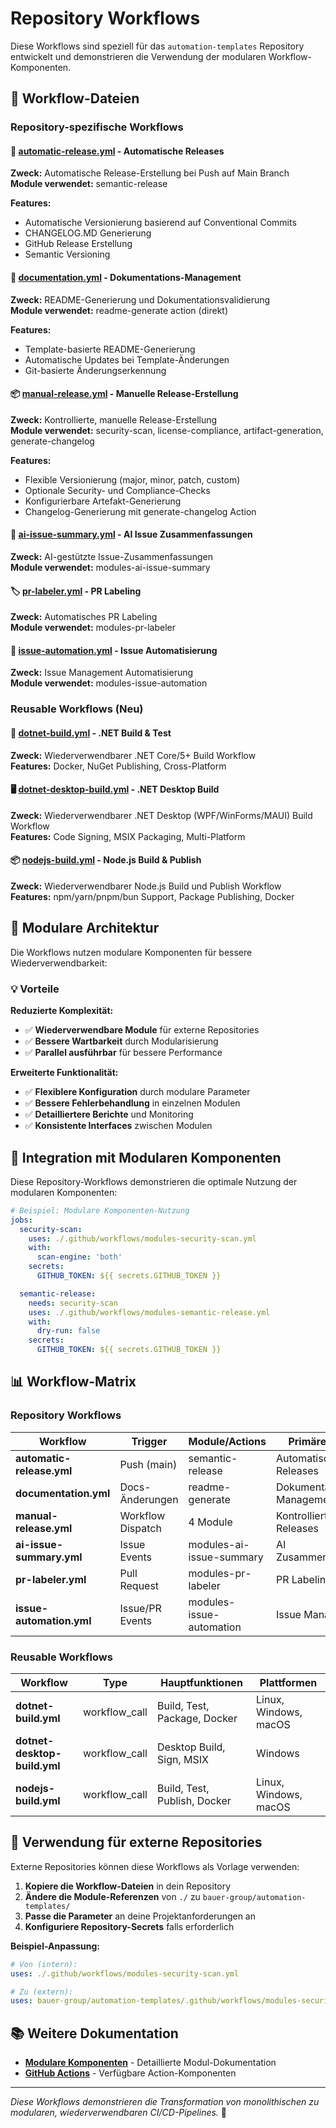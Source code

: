 # Repository Workflows

Diese Workflows sind speziell für das `automation-templates` Repository entwickelt und demonstrieren die Verwendung der modularen Workflow-Komponenten.

## 📁 Workflow-Dateien

### Repository-spezifische Workflows

#### 🔄 [automatic-release.yml](./automatic-release.yml) - Automatische Releases
**Zweck:** Automatische Release-Erstellung bei Push auf Main Branch  
**Module verwendet:** semantic-release

**Features:**
- Automatische Versionierung basierend auf Conventional Commits
- CHANGELOG.MD Generierung
- GitHub Release Erstellung
- Semantic Versioning

#### 📄 [documentation.yml](./documentation.yml) - Dokumentations-Management
**Zweck:** README-Generierung und Dokumentationsvalidierung  
**Module verwendet:** readme-generate action (direkt)

**Features:**
- Template-basierte README-Generierung
- Automatische Updates bei Template-Änderungen
- Git-basierte Änderungserkennung

#### 📦 [manual-release.yml](./manual-release.yml) - Manuelle Release-Erstellung
**Zweck:** Kontrollierte, manuelle Release-Erstellung  
**Module verwendet:** security-scan, license-compliance, artifact-generation, generate-changelog

**Features:**
- Flexible Versionierung (major, minor, patch, custom)
- Optionale Security- und Compliance-Checks
- Konfigurierbare Artefakt-Generierung
- Changelog-Generierung mit generate-changelog Action

#### 🤖 [ai-issue-summary.yml](./ai-issue-summary.yml) - AI Issue Zusammenfassungen
**Zweck:** AI-gestützte Issue-Zusammenfassungen  
**Module verwendet:** modules-ai-issue-summary

#### 🏷️ [pr-labeler.yml](./pr-labeler.yml) - PR Labeling
**Zweck:** Automatisches PR Labeling  
**Module verwendet:** modules-pr-labeler

#### 🔧 [issue-automation.yml](./issue-automation.yml) - Issue Automatisierung
**Zweck:** Issue Management Automatisierung  
**Module verwendet:** modules-issue-automation

### Reusable Workflows (Neu)

#### 🔷 [dotnet-build.yml](./dotnet-build.yml) - .NET Build & Test
**Zweck:** Wiederverwendbarer .NET Core/5+ Build Workflow  
**Features:** Docker, NuGet Publishing, Cross-Platform

#### 🖥️ [dotnet-desktop-build.yml](./dotnet-desktop-build.yml) - .NET Desktop Build
**Zweck:** Wiederverwendbarer .NET Desktop (WPF/WinForms/MAUI) Build Workflow  
**Features:** Code Signing, MSIX Packaging, Multi-Platform

#### 📦 [nodejs-build.yml](./nodejs-build.yml) - Node.js Build & Publish
**Zweck:** Wiederverwendbarer Node.js Build und Publish Workflow  
**Features:** npm/yarn/pnpm/bun Support, Package Publishing, Docker

## 🧩 Modulare Architektur

Die Workflows nutzen modulare Komponenten für bessere Wiederverwendbarkeit:

### 💡 Vorteile

**Reduzierte Komplexität:**
- ✅ **Wiederverwendbare Module** für externe Repositories
- ✅ **Bessere Wartbarkeit** durch Modularisierung
- ✅ **Parallel ausführbar** für bessere Performance

**Erweiterte Funktionalität:**
- ✅ **Flexiblere Konfiguration** durch modulare Parameter
- ✅ **Bessere Fehlerbehandlung** in einzelnen Modulen
- ✅ **Detailliertere Berichte** und Monitoring
- ✅ **Konsistente Interfaces** zwischen Modulen

## 🔗 Integration mit Modularen Komponenten

Diese Repository-Workflows demonstrieren die optimale Nutzung der modularen Komponenten:

```yaml
# Beispiel: Modulare Komponenten-Nutzung
jobs:
  security-scan:
    uses: ./.github/workflows/modules-security-scan.yml
    with:
      scan-engine: 'both'
    secrets:
      GITHUB_TOKEN: ${{ secrets.GITHUB_TOKEN }}

  semantic-release:
    needs: security-scan
    uses: ./.github/workflows/modules-semantic-release.yml
    with:
      dry-run: false
    secrets:
      GITHUB_TOKEN: ${{ secrets.GITHUB_TOKEN }}
```

## 📊 Workflow-Matrix

### Repository Workflows
| Workflow | Trigger | Module/Actions | Primärer Zweck |
|----------|---------|----------------|----------------|
| **automatic-release.yml** | Push (main) | semantic-release | Automatische Releases |
| **documentation.yml** | Docs-Änderungen | readme-generate | Dokumentations-Management |
| **manual-release.yml** | Workflow Dispatch | 4 Module | Kontrollierte Releases |
| **ai-issue-summary.yml** | Issue Events | modules-ai-issue-summary | AI Zusammenfassungen |
| **pr-labeler.yml** | Pull Request | modules-pr-labeler | PR Labeling |
| **issue-automation.yml** | Issue/PR Events | modules-issue-automation | Issue Management |

### Reusable Workflows
| Workflow | Type | Hauptfunktionen | Plattformen |
|----------|------|-----------------|-------------|
| **dotnet-build.yml** | workflow_call | Build, Test, Package, Docker | Linux, Windows, macOS |
| **dotnet-desktop-build.yml** | workflow_call | Desktop Build, Sign, MSIX | Windows |
| **nodejs-build.yml** | workflow_call | Build, Test, Publish, Docker | Linux, Windows, macOS |

## 🚀 Verwendung für externe Repositories

Externe Repositories können diese Workflows als Vorlage verwenden:

1. **Kopiere die Workflow-Dateien** in dein Repository
2. **Ändere die Module-Referenzen** von `./` zu `bauer-group/automation-templates/`
3. **Passe die Parameter** an deine Projektanforderungen an
4. **Konfiguriere Repository-Secrets** falls erforderlich

**Beispiel-Anpassung:**
```yaml
# Von (intern):
uses: ./.github/workflows/modules-security-scan.yml

# Zu (extern):
uses: bauer-group/automation-templates/.github/workflows/modules-security-scan.yml@main
```

## 📚 Weitere Dokumentation

- **[Modulare Komponenten](./MODULES-README.MD)** - Detaillierte Modul-Dokumentation
- **[GitHub Actions](../actions/README.MD)** - Verfügbare Action-Komponenten

---

*Diese Workflows demonstrieren die Transformation von monolithischen zu modularen, wiederverwendbaren CI/CD-Pipelines.* 🧩
